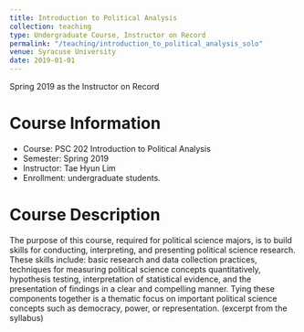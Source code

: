```yaml
---
title: Introduction to Political Analysis
collection: teaching
type: Undergraduate Course, Instructor on Record
permalink: "/teaching/introduction_to_political_analysis_solo"
venue: Syracuse University
date: 2019-01-01
---
```


Spring 2019 as the Instructor on Record

Course Information
======
* Course: PSC 202 Introduction to Political Analysis
* Semester: Spring 2019
* Instructor: Tae Hyun Lim 
* Enrollment:  undergraduate students.

Course Description
======
The purpose of this course, required for political science majors, is to build skills for conducting, interpreting, and presenting political science research. These skills include: basic research and data collection practices, techniques for measuring political science concepts quantitatively, hypothesis testing, interpretation of statistical evidence, and the presentation of findings in a clear and compelling manner. Tying these components together is a thematic focus on important political science concepts such as democracy, power, or representation. (excerpt from the syllabus)

